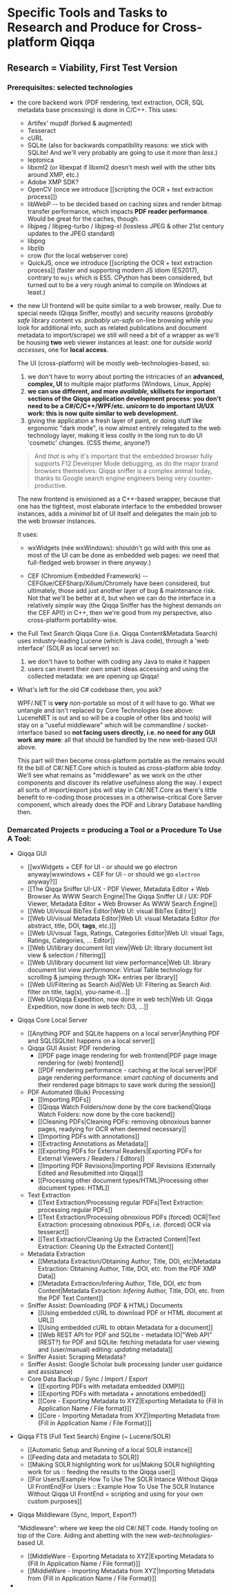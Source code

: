 # Specific Tools and Tasks to Research and Produce for Cross-platform Qiqqa

## Research = Viability, First Test Version

### Prerequisites: selected technologies

- the core backend work (PDF rendering, text extraction, OCR, SQL metadata base processing) is done in C/C++. This uses:
	- Artifex' mupdf (forked & augmented)
	- Tesseract
	- cURL
	- SQLite (also for backwards compatibility reasons: we stick with SQLite! And we'll very probably are going to use it *more* than *less*.)
	- leptonica
	- libxml2 (or libexpat if libxml2 doesn't mesh well with the other bits around XMP, etc.)
	- Adobe XMP SDK?
	- OpenCV (once we introduce [[scripting the OCR + text extraction process]])
	- libWebP -- to be decided based on caching sizes and render bitmap transfer performance, which impacts **PDF reader performance**. Would be great for the caches, though.
	- libjpeg / libjpeg-turbo / libjpeg-xl (lossless JPEG & other 21st century updates to the JPEG standard)
	- libpng
	- libzlib
	- crow (for the local webserver core)
	- QuickJS, once we introduce [[scripting the OCR + text extraction process]] (faster and supporting modern JS idiom (ES2017), contrary to `mujs` which is ES5. CPython has been considered, but turned out to be a very rough animal to compile on Windows at least.)
- the new UI frontend will be quite similar to a web browser, really. Due to special needs (Qiqqa Sniffer, mostly) and security reasons (*probably safe* library content vs. *probably un-safe* on-line browsing while you look for additional info, such as related publications and document metadata to import/scrape) we still will need a bit of a wrapper as we'll be housing **two** web viewer instances at least: one for *outside world accesses*, one for **local access**.

   The UI (cross-platform) will be mostly web-technologies-based, so:
	1. we don't have to worry about porting the intricacies of an **advanced, complex, UI** to multiple major platforms (Windows, Linux, Apple)
	2. **we can use different, and more *available*, skillsets for important sections of the Qiqqa application development process: you don't need to be a C#/C/C++/WPF/etc. *unicorn* to do important UI/UX work: this is now quite similar to web development.** 
	3. giving the application a fresh layer of paint, or doing stuff like ergonomic "dark mode", is now almost entirely relegated to the web technology layer, making it less costly in the long run to do UI 'cosmetic' changes. (CSS *theme*, anyone?)

   > And *that* is why it's important that the embedded browser fully supports F12 Developer Mode debugging, as do the major brand browsers themselves: Qiqqa sniffer is a complex animal today, thanks to Google search engine engineers being very counter-productive.

   The new frontend is envisioned as a C++-based wrapper, because that one has the tightest, most elaborate interface to the embedded browser instances, adds a *minimal* bit of UI itself and delegates the main job to the web browser instances.
   
   It uses:
   
 	- wxWidgets (née wxWindows): shouldn't go wild with this one as most of the UI can be done as embedded web pages: we need that full-fledged web browser in there *anyway*.)
   
	- CEF (Chromium Embedded Framework) -- CEFGlue/CEFSharp/Xilium/Chromely have been considered, but ultimately, those add just another layer of bug & maintenance risk. Not that we'll be better at it, but when we can do the interface in a relatively *simple* way (the Qiqqa Sniffer has the highest demands on the CEF API!) in C++, then we're good from my perspective, also cross-platform portability-wise.
- the Full Text Search Qiqqa Core (i.e. Qiqqa Content&Metadata Search) uses industry-leading Lucene (which is Java code), through a 'web interface' (SOLR as local server) so:
	1. we don't have to bother with coding any Java to make it happen
	2. users can invent their own smart ideas accessing and using the collected metadata: we are opening up Qiqqa!

- What's left for the old C# codebase then, you ask?

   WPF/.NET is **very** *non*-portable so most of it will have to go. What we untangle and isn't replaced by Core Technologies (see above: LuceneNET is out and so will be a couple of other libs and tools) will stay on a "useful middleware" which will be commandline / socket-interface based so **not facing users directly, i.e. no need for any GUI work any more**: all that should be handled by the new web-based GUI above.
   
   This part will then become cross-platform portable as the remains would fit the bill of C#/.NET.Core which is touted as cross-platform able *today*. We'll see what remains as "middleware" as we work on the other components and discover its relative usefulness along the way. I expect all sorts of import/export jobs will stay in C#/.NET.Core as there's little benefit to re-coding those processes in a otherwise-critical Core Server component, which already does the PDF and Library Database handling then.

### Demarcated Projects = producing a Tool or a Procedure To Use A Tool:

- Qiqqa GUI
	- [[wxWidgets + CEF for UI - or should we go electron anyway|wxwindows + CEF for UI - or should we go `electron` anyway?]]
	- [[The Qiqqa Sniffer UI-UX - PDF Viewer, Metadata Editor + Web Browser As WWW Search Engine|The Qiqqa Sniffer UI / UX: PDF Viewer, Metadata Editor + Web Browser As WWW Search Engine]]
	- [[Web UI/visual BibTex Editor|Web UI: visual BibTex Editor]]
	- [[Web UI/visual Metadata Editor|Web UI: visual Metadata Editor (for abstract, title, DOI, **tags**, etc.)]]
	- [[Web UI/visual Tags, Ratings, Categories Editor|Web UI: visual Tags, Ratings, Categories, ... Editor]]
	- [[Web UI/library document list view|Web UI: library document list view & selection / filtering]]
	- [[Web UI/library document list view performance|Web UI: library document list view *performance*: Virtual Table technology for scrolling & jumping through 10K+ entries per library]]
	- [[Web UI/Filtering as Search Aid|Web UI: Filtering as Search Aid: filter on title, tag(s), you-name-it...]]
	- [[Web UI/Qiqqa Expedition, now done in web tech|Web UI: Qiqqa Expedition, now done in web tech: D3, ...]]
- Qiqqa Core Local Server
	- [[Anything PDF and SQLite happens on a local server|Anything PDF and SQL(SQLite) happens on a local server]]
	- Qiqqa GUI Assist: PDF rendering
		- [[PDF page image rendering for web frontend|PDF page image rendering for (web) frontend]]
		- [[PDF rendering performance - caching at the local server|PDF page rendering performance: *smart caching* of documents and their rendered page bitmaps to save work during the session]]
	- PDF Automated (Bulk) Processing
		- [[Importing PDFs]]
		- [[Qiqqa Watch Folders/now done by the core backend|Qiqqa Watch Folders: now done by the core backend]]
		- [[Cleaning PDFs|Cleaning PDFs: removing obnoxious banner pages, readying for OCR when deemed necessary]]
		- [[Importing PDFs with annotations]]
		- [[Extracting Annotations as Metadata]]
		- [[Exporting PDFs for External Readers|Exporting PDFs for External Viewers / Readers / Editors]]
		- [[Importing PDF Revisions|Importing PDF Revisions (Externally Edited and Resubmitted into Qiqqa)]]
		- [[Processing other document types/HTML|Processing other document types: HTML]]
	- Text Extraction
		- [[Text Extraction/Processing regular PDFs|Text Extraction: processing regular PDFs]]
		- [[Text Extraction/Processing obnoxious PDFs (forced) OCR|Text Extraction: processing obnoxious PDFs, i.e. (forced) OCR via tesseract]]
		- [[Text Extraction/Cleaning Up the Extracted Content|Text Extraction: Cleaning Up the Extracted Content]]
	- Metadata Extraction
		- [[Metadata Extraction/Obtaining Author, Title, DOI, etc|Metadata Extraction: Obtaining Author, Title, DOI, etc. from the PDF XMP Data]]
		- [[Metadata Extraction/Infering Author, Title, DOI, etc from Content|Metadata Extraction: *Infering* Author, Title, DOI, etc. from the PDF Text Content]]
	- Sniffer Assist: Downloading (PDF & HTML) Documents
		- [[Using embedded cURL to download PDF or HTML document at URL]]
		- [[Using embedded cURL to obtain Metadata for a document]]
		- [[Web REST API for PDF and SQLite - metadata IO|"Web API" (REST?) for PDF and SQLite: fetching metadata for user viewing and (user/manual) editing: *updating* metadata]]
	- Sniffer Assist: Scraping Metadata?
	- Sniffer Assist: Google Scholar bulk processing (under user guidance and assistance)
	- Core Data Backup / Sync / Import / Export
		- [[Exporting PDFs with metadata embedded (XMP)]]
		- [[Exporting PDFs with metadata + annotations embedded]]
		- [[Core - Exporting Metadata to XYZ|Exporting Metadata to {Fill In Application Name / File format}]]
		- [[Core - Importing Metadata from XYZ|Importing Metadata from {Fill in Application Name / File Format}]]
- Qiqqa FTS (Full Text Search) Engine (~ Lucene/SOLR)
	- [[Automatic Setup and Running of a local SOLR instance]]
	- [[Feeding data and metadata to SOLR]]
	- [[Making SOLR highlighting work for us|Making SOLR highlighting work for us :: feeding the results to the Qiqqa user]]
	- [[For Users/Example How To Use The SOLR Intance Without Qiqqa UI FrontEnd|For Users :: Example How To Use The SOLR Instance Without Qiqqa UI FrontEnd = scripting and using for your own custom purposes]]
- Qiqqa Middleware (Sync, Import, Export?)
 
   "Middleware": where we keep the old C#/.NET code. Handy tooling on top of the Core. Aiding and abetting with the new *web-technologies*-based UI.
	- [[MiddleWare - Exporting Metadata to XYZ|Exporting Metadata to {Fill In Application Name / File format}]]
	- [[MiddleWare - Importing Metadata from XYZ|Importing Metadata from {Fill in Application Name / File Format}]]
- 